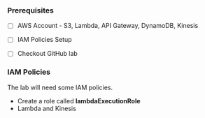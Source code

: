 
### Prerequisites
- [ ] AWS Account - S3, Lambda, API Gateway, DynamoDB, Kinesis
- [ ] IAM Policies Setup
- [ ] Checkout GitHub lab


### IAM Policies

The lab will need some IAM policies.
- Create a role called __lambdaExecutionRole__
- Lambda and Kinesis
